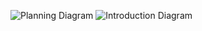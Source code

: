![Planning Diagram](https://www.dropbox.com/s/mdn9c3guizu6nme/whiteboard_SAP_session_15_4_15.jpg?dl=1)
![Introduction Diagram](https://www.dropbox.com/s/77or4m6e0rndw8u/Thesis_introduction_structure_planning.jpg?dl=1)